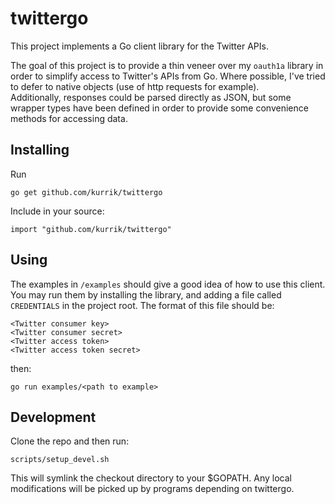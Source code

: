 twittergo
=========
This project implements a Go client library for the Twitter APIs.

The goal of this project is to provide a thin veneer over my `oauth1a` library
in order to simplify access to Twitter's APIs from Go.  Where possible, I've
tried to defer to native objects (use of http requests for example).  
Additionally, responses could be parsed directly as JSON, but some wrapper
types have been defined in order to provide some convenience methods for
accessing data.

Installing
----------
Run

    go get github.com/kurrik/twittergo

Include in your source:

    import "github.com/kurrik/twittergo"

Using
-----
The examples in `/examples` should give a good idea of how to use this client.
You may run them by installing the library, and adding a file called
`CREDENTIALS` in the project root.  The format of this file should be:

    <Twitter consumer key>
    <Twitter consumer secret>
    <Twitter access token>
    <Twitter access token secret>

then:

    go run examples/<path to example>

Development
-----------
Clone the repo and then run:

    scripts/setup_devel.sh

This will symlink the checkout directory to your $GOPATH.  Any local
modifications will be picked up by programs depending on twittergo.


